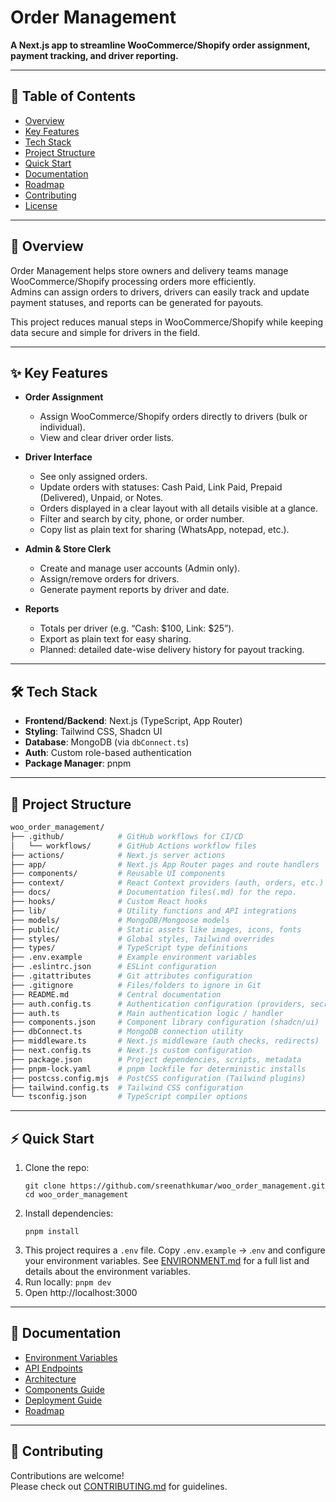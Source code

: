 # Order Management

**A Next.js app to streamline WooCommerce/Shopify order assignment, payment tracking, and driver reporting.**

---

## 📑 Table of Contents

- [Overview](#-overview)
- [Key Features](#-key-features)
- [Tech Stack](#-tech-stack)
- [Project Structure](#-project-structure)
- [Quick Start](#-quick-start)
- [Documentation](#-documentation)
- [Roadmap](#-roadmap)
- [Contributing](#-contributing)
- [License](#-license)

---

## 🚀 Overview

Order Management helps store owners and delivery teams manage WooCommerce/Shopify processing orders more efficiently.  
Admins can assign orders to drivers, drivers can easily track and update payment statuses, and reports can be generated for payouts.

This project reduces manual steps in WooCommerce/Shopify while keeping data secure and simple for drivers in the field.

---

## ✨ Key Features

- **Order Assignment**

  - Assign WooCommerce/Shopify orders directly to drivers (bulk or individual).
  - View and clear driver order lists.

- **Driver Interface**

  - See only assigned orders.
  - Update orders with statuses: Cash Paid, Link Paid, Prepaid (Delivered), Unpaid, or Notes.
  - Orders displayed in a clear layout with all details visible at a glance.
  - Filter and search by city, phone, or order number.
  - Copy list as plain text for sharing (WhatsApp, notepad, etc.).

- **Admin & Store Clerk**

  - Create and manage user accounts (Admin only).
  - Assign/remove orders for drivers.
  - Generate payment reports by driver and date.

- **Reports**
  - Totals per driver (e.g. “Cash: $100, Link: $25”).
  - Export as plain text for easy sharing.
  - Planned: detailed date-wise delivery history for payout tracking.

---

## 🛠️ Tech Stack

- **Frontend/Backend**: Next.js (TypeScript, App Router)
- **Styling**: Tailwind CSS, Shadcn UI
- **Database**: MongoDB (via `dbConnect.ts`)
- **Auth**: Custom role-based authentication
- **Package Manager**: pnpm

---

## 📂 Project Structure

```bash
woo_order_management/
├── .github/            # GitHub workflows for CI/CD
│   └── workflows/      # GitHub Actions workflow files
├── actions/            # Next.js server actions
├── app/                # Next.js App Router pages and route handlers
├── components/         # Reusable UI components
├── context/            # React Context providers (auth, orders, etc.)
├── docs/               # Documentation files(.md) for the repo.
├── hooks/              # Custom React hooks
├── lib/                # Utility functions and API integrations
├── models/             # MongoDB/Mongoose models
├── public/             # Static assets like images, icons, fonts
├── styles/             # Global styles, Tailwind overrides
├── types/              # TypeScript type definitions
├── .env.example        # Example environment variables
├── .eslintrc.json      # ESLint configuration
├── .gitattributes      # Git attributes configuration
├── .gitignore          # Files/folders to ignore in Git
├── README.md           # Central documentation
├── auth.config.ts      # Authentication configuration (providers, secrets)
├── auth.ts             # Main authentication logic / handler
├── components.json     # Component library configuration (shadcn/ui)
├── dbConnect.ts        # MongoDB connection utility
├── middleware.ts       # Next.js middleware (auth checks, redirects)
├── next.config.ts      # Next.js custom configuration
├── package.json        # Project dependencies, scripts, metadata
├── pnpm-lock.yaml      # pnpm lockfile for deterministic installs
├── postcss.config.mjs  # PostCSS configuration (Tailwind plugins)
├── tailwind.config.ts  # Tailwind CSS configuration
└── tsconfig.json       # TypeScript compiler options

```

---

## ⚡ Quick Start

1. Clone the repo:
   ```
   git clone https://github.com/sreenathkumar/woo_order_management.git
   cd woo_order_management
   ```
2. Install dependencies:
   ```
   pnpm install
   ```
3. This project requires a `.env` file. Copy `.env.example` → .`env` and configure your environment variables. See [ENVIRONMENT.md](./ENVIRONMENT.md) for a full list and details about the environment variables.
4. Run locally:
   `pnpm dev`
5. Open http://localhost:3000

---

## 📖 Documentation

- [Environment Variables](./docs/ENVIRONMENT.md)
- [API Endpoints](./docs/API.md)
- [Architecture](./docs/ARCHITECTURE.md)
- [Components Guide](./docs/COMPONENTS.md)
- [Deployment Guide](./docs/DEPLOYMENT.md)
- [Roadmap](./docs/ROADMAP.md)

---

## 🤝 Contributing

Contributions are welcome!  
Please check out [CONTRIBUTING.md](./docs/CONTRIBUTING.md) for guidelines.
